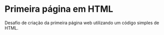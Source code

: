 # Primeira página em HTML
Desafio de criação da primeira página web utilizando um código simples de HTML.
